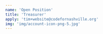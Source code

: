 ```yaml
---
name: 'Open Position'
title: 'Treasurer'
apply: 'tim+website@codefornashville.org'
img: 'img/account-icon-png-5.jpg'
---
```

